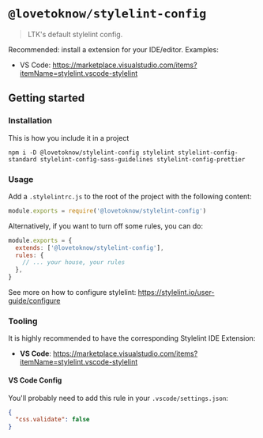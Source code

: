 # `@lovetoknow/stylelint-config`

> LTK's default stylelint config.

Recommended: install a extension for your IDE/editor. Examples:

- VS Code: https://marketplace.visualstudio.com/items?itemName=stylelint.vscode-stylelint

## Getting started

### Installation

This is how you include it in a project

```
npm i -D @lovetoknow/stylelint-config stylelint stylelint-config-standard stylelint-config-sass-guidelines stylelint-config-prettier
```

### Usage

Add a `.stylelintrc.js` to the root of the project with the following content:

```js
module.exports = require('@lovetoknow/stylelint-config')
```

Alternatively, if you want to turn off some rules, you can do:

```js
module.exports = {
  extends: ['@lovetoknow/stylelint-config'],
  rules: {
    // ... your house, your rules
  },
}
```

See more on how to configure stylelint: https://stylelint.io/user-guide/configure

### Tooling

It is highly recommended to have the corresponding Stylelint IDE Extension:

- **VS Code**: https://marketplace.visualstudio.com/items?itemName=stylelint.vscode-stylelint

#### VS Code Config

You'll probably need to add this rule in your `.vscode/settings.json`:

```json
{
  "css.validate": false
}
```
